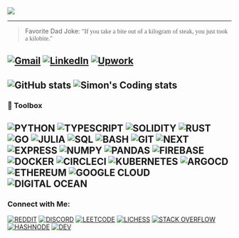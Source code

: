 <img align="center" src="https://github.com/Salvien-code/Heavy/blob/main/Lightweight.gif" />

----
> Favorite Dad Joke: <span style="font-family:Papyrus">"If you take a bite out of a kilogram of steak, you just took a kilobite."</span>

[![Gmail](https://img.shields.io/badge/Gmail-%23EA4335?style=for-the-badge&logo=gmail&logoColor=%23FFFFFF)](mailto:salviensky@gmail.com) 
[![LinkedIn](https://img.shields.io/badge/linkedin-%230A66C2?style=for-the-badge&logo=linkedin&logoColor=%23FFFFFF)](https://linkedin.com/in/ximon/) 
[![Upwork](https://img.shields.io/badge/upwork-%44CE29?style=for-the-badge&logo=upwork&logoColor=%23FFFFFF)](https://www.upwork.com/freelancers/~01a978578ae872ab32) 
----

![GitHub stats](https://github-readme-stats.vercel.app/api?username=salvien-code&count_private=true&include_all_commits&show_icons=true&theme=github_dark)
![Simon's Coding stats](https://github-readme-stats.vercel.app/api/wakatime?username=ximon&langs_count=5&theme=github_dark&custom_title=Simon's%20Wakatime%20Stats)
----

### 🧰 Toolbox
![PYTHON](https://img.shields.io/badge/Language-Python-%23ffffff?style=plastic&logo=python&logoColor=%233776AB)
![TYPESCRIPT](https://img.shields.io/badge/Language-Typescript-%23ffffff?style=plastic&logo=typescript&logoColor=%233178C6)
![SOLIDITY](https://img.shields.io/badge/Language-Solidity-%23ffffff?style=plastic&logo=solidity&logoColor=%23363636)
![RUST](https://img.shields.io/badge/Language-Rust-%23ffffff?style=plastic&logo=rust&logoColor=%23000000)
![GO](https://img.shields.io/badge/Language-Go-%23ffffff?style=plastic&logo=go&logoColor=%2300ADD8)
![JULIA](https://img.shields.io/badge/Language-Julia-%23ffffff?style=plastic&logo=julia&logoColor=%239558B2)
![SQL](https://img.shields.io/badge/Language-SQL-%23ffffff?style=plastic&logo=mysql&logoColor=%234479A1)
![BASH](https://img.shields.io/badge/Tool-Bash-%23ffffff?style=plastic&logo=gnubash&logoColor=%234EAA25)
![GIT](https://img.shields.io/badge/Tool-Git-%23ffffff?style=plastic&logo=git&logoColor=%23F05032)
![NEXT](https://img.shields.io/badge/Tool-Next.js-%23ffffff?style=plastic&logo=next.js&logoColor=%23000000)
![EXPRESS](https://img.shields.io/badge/Tool-Express-%23ffffff?style=plastic&logo=express&logoColor=%23000000)
![NUMPY](https://img.shields.io/badge/Tool-NumPy-%23ffffff?style=plastic&logo=numpy&logoColor=%23013243)
![PANDAS](https://img.shields.io/badge/Tool-Pandas-%23ffffff?style=plastic&logo=pandas&logoColor=%23150458)
![FIREBASE](https://img.shields.io/badge/Tool-Firebase-%23ffffff?style=plastic&logo=firebase&logoColor=%23FFCA28)
![DOCKER](https://img.shields.io/badge/Tool-Docker-%23ffffff?style=plastic&logo=docker&logoColor=%232496ED)
![CIRCLECI](https://img.shields.io/badge/Tool-Circle%20CI-%23ffffff?style=plastic&logo=circleci&logoColor=%23343434)
![KUBERNETES](https://img.shields.io/badge/Tool-Kubernetes-%23ffffff?style=plastic&logo=kubernetes&logoColor=%23326CE5) 
![ARGOCD](https://img.shields.io/badge/Tool-Argo%20CD-%23ffffff?style=plastic&logo=argo&logoColor=%23EF7B4D)
![ETHEREUM](https://img.shields.io/badge/Tech-Ethereum-%23ffffff?style=plastic&logo=ethereum&logoColor=%233C3C3D)
![GOOGLE CLOUD](https://img.shields.io/badge/Tech-Google%20Cloud-%23ffffff?style=plastic&logo=googlecloud&logoColor=%234285F4)
![DIGITAL OCEAN](https://img.shields.io/badge/Tech-DigitalOcean-%23ffffff?style=plastic&logo=digitalocean&logoColor=%230080FF) 
----

### Connect with Me:
[![REDDIT](https://img.shields.io/badge/-Reddit-%23FF4500?style=social&logo=reddit)](https://www.reddit.com/user/simon_ximon/)
[![DISCORD](https://img.shields.io/badge/-Discord-orange?style=social&logo=discord)]()
[![LEETCODE](https://img.shields.io/badge/-LeetCode-orange?style=social&logo=leetcode)](https://www.leetcode.com/salvien-code)
[![LICHESS](https://img.shields.io/badge/-Lichess-orange?style=social&logo=lichess)](https://lichess.org/@/Simon_ximon)
[![STACK OVERFLOW](https://img.shields.io/badge/-Stack%20Overflow-orange?style=social&logo=stackoverflow)](https://stackoverflow.com/users/19064733)
[![HASHNODE](https://img.shields.io/badge/-HashNode-orange?style=social&logo=hashnode)](https://hashnode.com/@ximon)
[![DEV](https://img.shields.io/badge/-Dev.to-orange?style=social&logo=dev.to)](https://dev.to/salviencode/)
